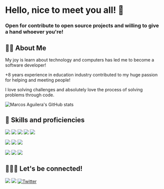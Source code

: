 # Hello, nice to meet you all! 🖖

### Open for contribute to open source projects and willing to give a hand whoever you're! 

## 👨‍💻 About Me
My joy is learn about technology and computers has led me to become a software developer!

+8 years experience in education industry contributed to my huge passion for helping and meeting people!

I love solving challenges and absolutely love the process of solving problems through code. 

![Marcos Aguilera's GitHub stats](https://github-readme-stats.vercel.app/api?username=marcosaguileraely&show_icons=true)

## 🚀 Skills and proficiencies
<a href="https://github.com/marcosaguileraely"><img src="https://img.shields.io/badge/JavaScript-F7DF1E?style=for-the-badge&logo=javascript&logoColor=black" /></a> <a href="https://github.com/marcosaguileraely"><img src="https://img.shields.io/badge/CSS3-1572B6?style=for-the-badge&logo=css3&logoColor=white" /></a> 
<a href="https://github.com/marcosaguileraely"><img src="https://img.shields.io/badge/HTML5-E34F26?style=for-the-badge&logo=html5&logoColor=white" /></a> 
<a href="https://github.com/marcosaguileraely"><img src="https://img.shields.io/badge/React-20232A?style=for-the-badge&logo=react&logoColor=61DAFB" /></a> 
<a href="https://github.com/marcosaguileraely"><img src="https://img.shields.io/badge/Node.js-43853D?style=for-the-badge&logo=node.js&logoColor=white" /></a> 

<a href="https://github.com/marcosaguileraely"><img src="https://img.shields.io/badge/sqlite-%2307405e.svg?style=for-the-badge&logo=sqlite&logoColor=white" /></a>
<a href="https://github.com/marcosaguileraely"><img src="https://img.shields.io/badge/Git-F05032?style=for-the-badge&logo=git&logoColor=white" /></a> 
<a href="https://github.com/marcosaguileraely"><img src="https://img.shields.io/badge/Linux-FCC624?style=for-the-badge&logo=linux&logoColor=black" /></a> 

<a href="https://github.com/marcosaguileraely"><img src="https://img.shields.io/badge/GitHub-100000?style=for-the-badge&logo=github&logoColor=white" /></a> 
<a href="https://github.com/marcosaguileraely"><img src="https://img.shields.io/badge/Visual_Studio_Code-0078D4?style=for-the-badge&logo=visual%20studio%20code&logoColor=white" /></a> 
<a href="https://github.com/marcosaguileraely"><img src="https://img.shields.io/badge/npm-CB3837?style=for-the-badge&logo=npm&logoColor=white" /></a>

## 🤜💢🤛 Let's be connected!
<a href="https://www.linkedin.com/in/marcodeely/"><img src="https://img.shields.io/badge/LinkedIn-0077B5?style=for-the-badge&logo=linkedin&logoColor=white" /></a> <a href="mailto:marcosaguileraely@gmail.com"><img src="https://img.shields.io/badge/Email-D14836?style=for-the-badge&logo=gmail&logoColor=white" /></a>
<a href="https://twitter.com/marcode_ely"><img alt="Twitter" src="https://img.shields.io/badge/twitter-%231DA1F2.svg?&style=for-the-badge&logo=twitter&logoColor=white" /></a>
